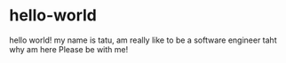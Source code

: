 # hello-world

hello world!
my name is tatu, am really like to be a software engineer taht why am here
Please be with me!
